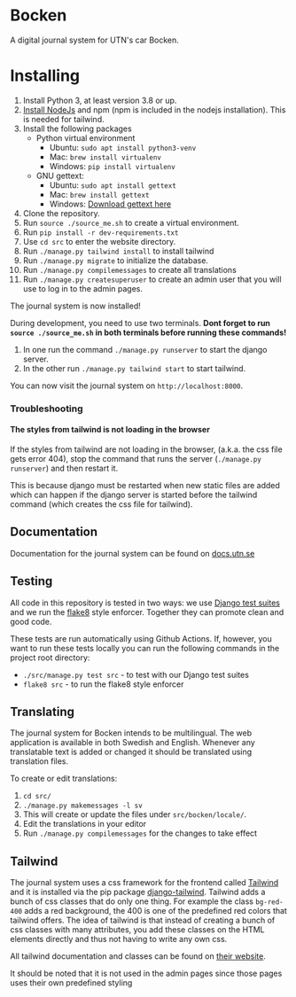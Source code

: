 # Bocken
A digital journal system for UTN's car Bocken.

# Installing
1. Install Python 3, at least version 3.8 or up.
2. [Install NodeJs](https://nodejs.org) and npm (npm is included in the nodejs installation). This is needed for tailwind.
3. Install the following packages
    - Python virtual environment
        - Ubuntu: `sudo apt install python3-venv`
        - Mac: `brew install virtualenv`
        - Windows: `pip install virtualenv`
    - GNU gettext:
        - Ubuntu: `sudo apt install gettext`
        - Mac: `brew install gettext`
        - Windows: [Download gettext here](https://mlocati.github.io/articles/gettext-iconv-windows.html)
4. Clone the repository.
5. Run `source ./source_me.sh` to create a virtual environment.
6. Run `pip install -r dev-requirements.txt`
7. Use `cd src` to enter the website directory.
8. Run `./manage.py tailwind install` to install tailwind
9. Run `./manage.py migrate` to initialize the database.
10. Run `./manage.py compilemessages` to create all translations
11. Run `./manage.py createsuperuser` to create an admin user that you will use to log in to the admin pages.

The journal system is now installed!

During development, you need to use two terminals. **Dont forget to run `source ./source_me.sh` in both terminals before running these commands!**

1. In one run the command `./manage.py runserver` to start the django server.
2. In the other run `./manage.py tailwind start` to start tailwind.

You can now visit the journal system on `http://localhost:8000`.

### Troubleshooting

#### The styles from tailwind is not loading in the browser

If the styles from tailwind are not loading in the browser, (a.k.a. the css file gets error 404), stop the command that runs the server (`./manage.py runserver`) and then restart it.

This is because django must be restarted when new static files are added which can happen if the django server is started before the tailwind command (which creates the css file for tailwind).

## Documentation

Documentation for the journal system can be found on [docs.utn.se](https://docs.utn.se/bocken_journal_system/)

## Testing

All code in this repository is tested in two ways: we use [Django test
suites](https://docs.djangoproject.com/en/3.1/topics/testing/) and we run the
[flake8](http://flake8.pycqa.org/en/latest/) style enforcer. Together they can
promote clean and good code.

These tests are run automatically using Github Actions.
If, however, you want to run these tests locally you can run the following
commands in the project root directory:

- `./src/manage.py test src` - to test with our Django test suites
- `flake8 src` - to run the flake8 style enforcer

## Translating

The journal system for Bocken intends to be multilingual. The web application is available in
both Swedish and English. Whenever any translatable text is added or changed it
should be translated using translation files.

To create or edit translations:

1. `cd src/`
1. `./manage.py makemessages -l sv`
2. This will create or update the files under `src/bocken/locale/`.
3. Edit the translations in your editor
4. Run `./manage.py compilemessages` for the changes to take effect

## Tailwind
The journal system uses a css framework for the frontend called [Tailwind](https://tailwindcss.com/) and it is installed via the pip package [django-tailwind](https://pypi.org/project/django-tailwind/). Tailwind adds a bunch of css classes that do only one thing. For example the class `bg-red-400` adds a red background, the 400 is one of the predefined red colors that tailwind offers. The idea of tailwind is that instead of creating a bunch of css classes with many attributes, you add these classes on the HTML elements directly and thus not having to write any own css.

All tailwind documentation and classes can be found on [their website](https://tailwindcss.com/).

It should be noted that it is not used in the admin pages since those pages uses their own predefined styling
